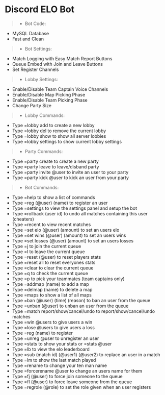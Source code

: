 # Discord ELO Bot
> - Bot Code:
- MySQL Database
- Fast and Clean

> - Bot Settings:
- Match Logging with Easy Match Report Buttons
- Queue Embed with Join and Leave Buttons
- Set Register Channels

> - Lobby Settings:
- Enable/Disable Team Captain Voice Channels
- Enable/Disable Map Picking Phase
- Enable/Disable Team Picking Phase
- Change Party Size

> - Lobby Commands:
- Type =lobby add to create a new lobby
- Type =lobby del to remove the current lobby
- Type =lobby show to show all server lobbies
- Type =lobby settings to show current lobby settings

> - Party Commands:
- Type =party create to create a new party
- Type =party leave to leave/disband party
- Type =party invite @user to invite an user to your party
- Type =party kick @user to kick an user from your party

> - Bot Commands:
- Type =help to show a list of commands
- Type =reg (@user) (name) to register an user
- Type =settings to view the settings panel and setup the bot
- Type =rollback (user id) to undo all matches containing this user (cheaters)
- Type =recent to view recent matches
- Type =set elo (@user) (amount) to set an users elo
- Type =set wins (@user) (amount) to set an users wins
- Type =set losses (@user) (amount) to set an users losses
- Type =j to join the current queue
- Type =l to leave the current queue
- Type =reset (@user) to reset players stats
- Type =reset all to reset everyones stats
- Type =clear to clear the current queue
- Type =q to check the current queue
- Type =p to pick your teammates (team captains only)
- Type =addmap (name) to add a map
- Type =delmap (name) to delete a map
- Type =maps to show a list of all maps
- Type =ban (@user) (time) (reason) to ban an user from the queue
- Type =unban (@user) to unban an user from the queue
- Type =match report/show/cancel/undo to report/show/cancel/undo matches
- Type =win @users to give users a win
- Type =lose @users to give users a loss
- Type =reg (name) to register
- Type =unreg @user to unregister an user
- Type =stats to show your stats or =stats @user
- Type =lb to view the elo leaderboard
- Type =sub (match id) (@user1) (@user2) to replace an user in a match
- Type =lm to show the last match played
- Type =rename to change your ten man name
- Type =forcerename @user to change an users name for them
- Type =fj (@user) to force join someone to the queue
- Type =fl (@user) to force leave someone from the queue
- Type =regrole (@role) to set the role given when an user registers 
